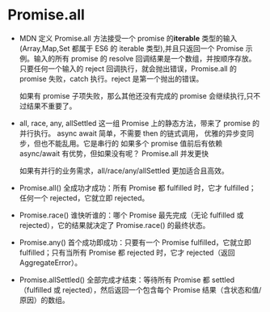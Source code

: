 # Promise.all

- MDN 定义
  Promise.all 方法接受一个 promise 的**iterable** 类型的输入 (Array,Map,Set 都属于 ES6 的 iterable 类型),并且只返回一个 Promise 示例。输入的所有 promise 的 resolve 回调结果是一个数组，并按顺序存放。只要任何一个输入的 reject 回调执行，就会抛出错误，Promise.all 的 promise 失败，catch 执行。reject 是第一个抛出的错误。

  如果有 promise 子项失败，那么其他还没有完成的 promise 会继续执行,只不过结果不重要了。

- all, race, any, allSettled
  这一组 Promise 上的静态方法，带来了 promise 的并行执行。
  async await 简单，不需要 then 的链式调用， 优雅的异步变同步，但也不能乱用。它是串行的
  如果多个 promise 值前后有依赖 async/await 有优势，但如果没有呢？ Promise.all 并发更快

  如果有并行的业务需求，all/race/any/allSettled 更加适合且高效。

- Promise.all() 全成功才成功：所有 Promise 都 fulfilled 时，它才 fulfilled；任何一个 rejected，它就立即 rejected。
- Promise.race() 谁快听谁的：哪个 Promise 最先完成（无论 fulfilled 或 rejected），它的结果就决定了 Promise.race() 的最终状态。
- Promise.any() 首个成功即成功：只要有一个 Promise fulfilled，它就立即 fulfilled；只有当所有 Promise 都 rejected 时，它才 rejected（返回 AggregateError）。
- Promise.allSettled() 全部完成才结束：等待所有 Promise 都 settled（fulfilled 或 rejected），然后返回一个包含每个 Promise 结果（含状态和值/原因）的数组。
